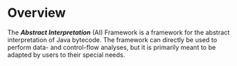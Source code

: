 # Overview
The ***Abstract Interpretation*** (AI) Framework is a framework for the abstract interpretation of Java bytecode.
The framework can directly be used to perform data- and control-flow analyses, but 
it is primarily meant to be adapted by users to their special needs.
